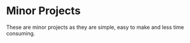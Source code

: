 # Minor Projects

These are minor projects as they are simple, easy to make and less time consuming.
